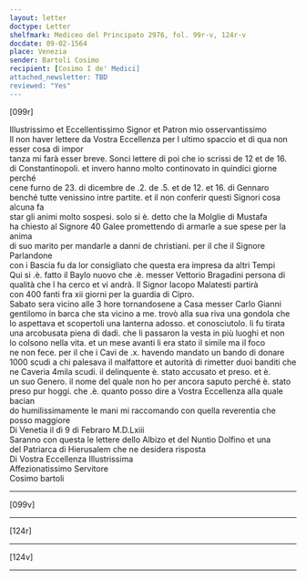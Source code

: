 ```yaml
---
layout: letter
doctype: Letter
shelfmark: Mediceo del Principato 2976, fol. 99r-v, 124r-v
docdate: 09-02-1564
place: Venezia
sender: Bartoli Cosimo
recipient: [Cosimo I de' Medici]
attached_newsletter: TBD
reviewed: "Yes"
---
```


[099r]  
  
  
Illustrissimo et Eccellentissimo Signor et Patron mio osservantissimo  
Il non haver lettere da Vostra Eccellenza per l ultimo spaccio et di qua non esser cosa di impor  
tanza mi farà esser breve. Sonci lettere di poi che io scrissi de 12 et de 16.  
di Constantinopoli. et invero hanno molto continovato in quindici giorne perché  
cene furno de 23. di dicembre de .2. de .5. et de 12. et 16. di Gennaro  
benché tutte venissino intre partite. et il non conferir questi Signori cosa alcuna fa  
star gli animi molto sospesi. solo si è. detto che la Molglie di Mustafa  
ha chiesto al Signore 40 Galee promettendo di armarle a sue spese per la anima  
di suo marito per mandarle a danni de christiani. per il che il Signore Parlandone  
con i Bascia fu da lor consigliato che questa era impresa da altri Tempi  
Qui si .è. fatto il Baylo nuovo che .è. messer Vettorio Bragadini persona di  
qualità che l ha cerco et vi andrà. Il Signor Iacopo Malatesti partirà  
con 400 fanti fra xii giorni per la guardia di Cipro.  
Sabato sera vicino alle 3 hore tornandosene a Casa messer Carlo Gianni  
gentilomo in barca che sta vicino a me. trovò alla sua riva una gondola che  
lo aspettava et scopertoli una lanterna adosso. et conosciutolo. li fu tirata  
una arcobusata piena di dadi. che li passaron la vesta in più luoghi et non  
lo colsono nella vita. et un mese avanti li era stato il simile ma il foco  
ne non fece. per il che i Cavi de .x. havendo mandato un bando di donare  
1000 scudi a chi palesava il malfattore et autorità di rimetter duoi banditi che  
ne Caveria 4mila scudi. il delinquente è. stato accusato et preso. et è.  
un suo Genero. il nome del quale non ho per ancora saputo perché è. stato  
preso pur hoggi. che .è. quanto posso dire a Vostra Eccellenza alla quale bacian  
do humilissimamente le mani mi raccomando con quella reverentia che posso maggiore  
Di Venetia il dì 9 di Febraro M.D.Lxiii  
Saranno con questa le lettere dello Albizo et del Nuntio Dolfino et una  
del Patriarca di Hierusalem che ne desidera risposta  
Di Vostra Eccellenza Illustrissima  
Affezionatissimo Servitore  
Cosimo bartoli  
  
---  

[099v]  
  
  
  
---  

[124r]  
  
  
  
---  

[124v]  
  
  
  
---  

